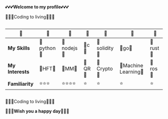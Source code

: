 ##
:two_hearts::two_hearts::two_hearts:**Welcome to my profile**:two_hearts::two_hearts::two_hearts:

:money_with_wings::money_with_wings::money_with_wings:Coding to living:money_with_wings::money_with_wings::money_with_wings:
##
| :prince:| :prince: |:prince: |:prince: |:prince: |:prince: |:prince: |
| ------ | ------ |------ |------ |------ |------ |------ |
|**My Skills**|:blossom:python:blossom:|:blossom:nodejs:blossom:|:blossom:c:blossom:|:blossom:solidity:blossom:|:blossom:go:blossom:|:blossom:rust:blossom:|
|**My Interests**|:tulip:HFT:tulip:|:tulip:MM:tulip:|:tulip:QR:tulip:|:tulip:Crypto:tulip:|:tulip:Machine Learning:tulip:|:tulip:ros:tulip:|
|**Familiarity**|:star::star::star:|:star::star::star::star:|:star:|:star:|:star:|:star:|
##
:money_with_wings::money_with_wings::money_with_wings:Coding to living:money_with_wings::money_with_wings::money_with_wings:

:revolving_hearts::revolving_hearts::revolving_hearts:**Wish you a happy day**:revolving_hearts::revolving_hearts::revolving_hearts:
##

